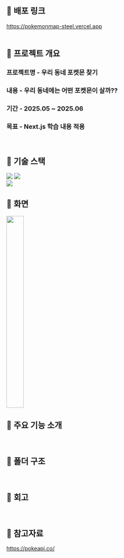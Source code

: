## 🚀 배포 링크
https://pokemonmap-steel.vercel.app
<br />
<br />

## 🚀 프로젝트 개요
### 프로젝트명 - 우리 동네 포켓몬 찾기
### 내용 - 우리 동네에는 어떤 포켓몬이 살까??
### 기간 - 2025.05 ~ 2025.06
### 목표 - Next.js 학습 내용 적용
<br />

## 🚀 기술 스택
<div>
<img src="https://img.shields.io/badge/typescript-3178C6?style=for-the-badge&logo=typescript&logoColor=white">
<img src="https://img.shields.io/badge/nextjs-000000?style=for-the-badge&logo=nextdotjs&logoColor=white">
</div>
<img src="https://img.shields.io/badge/vercel-000000?style=for-the-badge&logo=vercel&logoColor=white">
<br />

## 🚀 화면
<img src="https://github.com/user-attachments/assets/30603c68-e684-4d0c-93eb-c8aef9a546eb" width="30%" height="500px" >
<br />

## 🚀 주요 기능 소개
<br />

## 🚀 폴더 구조
<br />

## 🚀 회고
<br />

## 🚀 참고자료
https://pokeapi.co/
<br />









